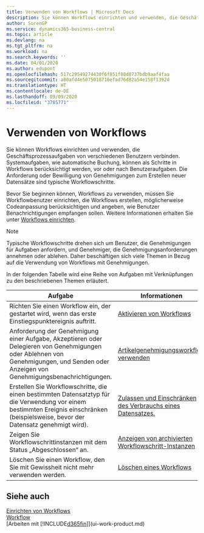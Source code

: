 ```yaml
---
title: Verwenden von Workflows | Microsoft Docs
description: Sie können Workflows einrichten und verwenden, die Geschäftsprozessaufgaben von verschiedenen Benutzern verbinden. Systemaufgaben, wie automatische Buchung, können als Schritte in Workflows berücksichtigt werden, vor oder nach Benutzeraufgaben. Die Anforderung oder Bewilligung von Genehmigungen zum Erstellen neuer Datensätze sind typische Workflowschritte.
author: SorenGP
ms.service: dynamics365-business-central
ms.topic: article
ms.devlang: na
ms.tgt_pltfrm: na
ms.workload: na
ms.search.keywords: ''
ms.date: 04/01/2020
ms.author: edupont
ms.openlocfilehash: 517c29549274430f6f851f88d0737bdb9aaf4faa
ms.sourcegitcommit: a80afd4e5075018716efad76d82a54e158f1392d
ms.translationtype: HT
ms.contentlocale: de-DE
ms.lasthandoff: 09/09/2020
ms.locfileid: "3785771"
---
```

# <a name="using-workflows"></a>Verwenden von Workflows
Sie können Workflows einrichten und verwenden, die Geschäftsprozessaufgaben von verschiedenen Benutzern verbinden. Systemaufgaben, wie automatische Buchung, können als Schritte in Workflows berücksichtigt werden, vor oder nach Benutzeraufgaben. Die Anforderung oder Bewilligung von Genehmigungen zum Erstellen neuer Datensätze sind typische Workflowschritte.  

 Bevor Sie beginnen können, Workflows zu verwenden, müssen Sie Workflowbenutzer einrichten, die Workflows erstellen, möglicherweise Codeanpassung berücksichtigen und angeben, wie Benutzer Benachrichtigungen empfangen sollen. Weitere Informationen erhalten Sie unter [Workflows einrichten](across-set-up-workflows.md).  

> [!NOTE]  
>  Typische Workflowschritte drehen sich um Benutzer, die Genehmigungen für Aufgaben anfordern, und Genehmiger, die Genehmigungsanforderungen annehmen oder ablehen. Daher beschäftigen sich viele Themen in Bezug auf die Verwendung von Workflows mit Genehmigungen.  

 In der folgenden Tabelle wird eine Reihe von Aufgaben mit Verknüpfungen zu den beschriebenen Themen erläutert.  

|**Aufgabe**|**Informationen**|  
|------------|-------------|  
|Richten Sie einen Workflow ein, der gestartet wird, wenn das erste Einstiegspunktereignis auftritt.|[Aktivieren von Workflows](across-how-to-enable-workflows.md)|  
|Anforderung der Genehmigung einer Aufgabe, Akzeptieren oder Delegieren von Genehmigungen oder Ablehnen von Genehmigungen, und Senden oder Anzeigen von Genehmigungsbenachrichtigungen.|[Artikelgenehmigungsworkflow verwenden](across-how-use-approval-workflows.md)|  
|Erstellen Sie Workflowschritte, die einen bestimmten Datensatztyp für die Verwendung vor einem bestimmten Ereignis einschränken (beispielsweise, bevor der Datensatz genehmigt wird).|[ Zulassen und Einschränken des Verbrauchs eines Datensatzes.](across-how-to-restrict-and-allow-usage-of-a-record.md)|  
|Zeigen Sie Workflowschrittinstanzen mit dem Status „Abgeschlossen“ an.|[Anzeigen von archivierten Workflowschritt-Instanzen](across-how-to-view-archived-workflow-step-instances.md)|  
|Löschen Sie einen Workflow, den Sie mit Gewissheit nicht mehr verwenden werden.|[Löschen eines Workflows](across-how-to-delete-workflows.md)|  

## <a name="see-also"></a>Siehe auch  
[Einrichten von Workflows](across-set-up-workflows.md)   
[Workflow](across-workflow.md)   
[Arbeiten mit [!INCLUDE[d365fin](includes/d365fin_md.md)]](ui-work-product.md)
